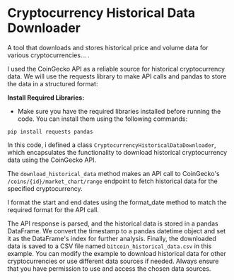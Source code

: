 # Cryptocurrency Historical Data Downloader

A tool that downloads and stores historical price and volume data for various cryptocurrencies...
.

I used the CoinGecko API as a reliable source for historical cryptocurrency data. We will use the requests library to make API calls and pandas to store the data in a structured format:

__Install Required Libraries:__

 - Make sure you have the required libraries installed before running the code. You can install them using the following commands:

```
pip install requests pandas
```

In this code, i defined a class ```CryptocurrencyHistoricalDataDownloader```, which encapsulates the functionality to download historical cryptocurrency data using the CoinGecko API.

The ```download_historical_data``` method makes an API call to CoinGecko's ```/coins/{id}/market_chart/range``` endpoint to fetch historical data for the specified cryptocurrency.

I format the start and end dates using the format_date method to match the required format for the API call.

The API response is parsed, and the historical data is stored in a pandas DataFrame. We convert the timestamp to a pandas datetime object and set it as the DataFrame's index for further analysis.
Finally, the downloaded data is saved to a CSV file named ```bitcoin_historical_data.csv``` in this example.
You can modify the example to download historical data for other cryptocurrencies or use different data sources if needed. Always ensure that you have permission to use and access the chosen data sources.



